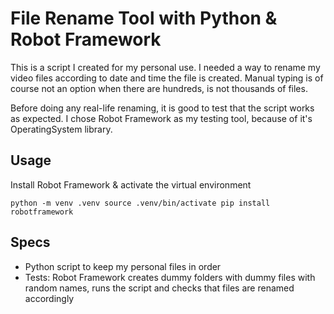 # File Rename Tool with Python & Robot Framework

This is a script I created for my personal use. I needed a way to rename my video files according to date and time the file is created. Manual typing is of course not an option when there are hundreds, is not thousands of files.

Before doing any real-life renaming, it is good to test that the script works as expected. I chose Robot Framework as my testing tool, because of it's OperatingSystem library.

## Usage

Install Robot Framework & activate the virtual environment

``python -m venv .venv
source .venv/bin/activate
pip install robotframework``

## Specs

- Python script to keep my personal files in order
- Tests: Robot Framework creates dummy folders with dummy files with random names, runs the script and checks that files are renamed accordingly